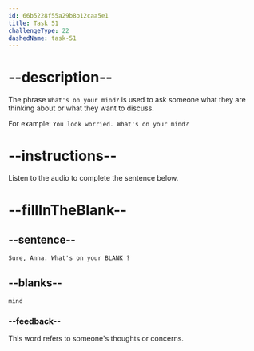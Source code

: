 ```yaml
---
id: 66b5228f55a29b8b12caa5e1
title: Task 51
challengeType: 22
dashedName: task-51
---
```

<!-- (Audio) Brian: Sure, Anna. What's on your mind? -->

# --description--

The phrase `What's on your mind?` is used to ask someone what they are thinking about or what they want to discuss.

For example:
`You look worried. What's on your mind?`

# --instructions--

Listen to the audio to complete the sentence below.

# --fillInTheBlank--

## --sentence--

`Sure, Anna. What's on your BLANK ?`

## --blanks--

`mind`

### --feedback--

This word refers to someone's thoughts or concerns.
